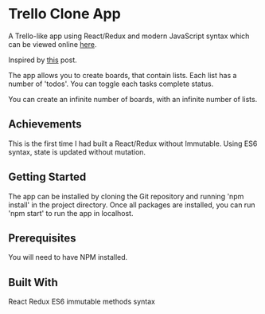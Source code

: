 # Trello Clone App

A Trello-like app using React/Redux and modern JavaScript syntax which can be viewed online [here](http://kyebuffery.co.uk/trello-clone).

Inspired by [this](https://medium.freecodecamp.org/the-secret-to-being-a-top-developer-is-building-things-heres-a-list-of-fun-apps-to-build-aac61ac0736c) post.

The app allows you to create boards, that contain lists. Each list has a number of 'todos'. You can toggle each tasks complete status.

You can create an infinite number of boards, with an infinite number of lists.

## Achievements

This is the first time I had built a React/Redux without Immutable. Using ES6 syntax, state is updated without mutation.

## Getting Started

The app can be installed by cloning the Git repository and running 'npm install' in the project directory. Once all packages are installed, you can run 'npm start' to run the app in localhost.

## Prerequisites

You will need to have NPM installed.

## Built With

React
Redux
ES6 immutable methods syntax
